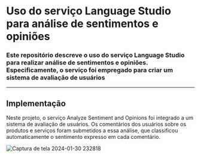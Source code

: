 # Uso do serviço Language Studio para análise de sentimentos e opiniões

### Este repositório descreve o uso do serviço Language Studio para realizar análise de sentimentos e opiniões. Especificamente, o serviço foi empregado para criar um sistema de avaliação de usuários
---

## Implementação

Neste projeto, o serviço Analyze Sentiment and Opinions foi integrado a um sistema de avaliação de usuários. Os comentários dos usuários sobre os produtos e serviços foram submetidos a essa análise, que classificou automaticamente o sentimento expresso em cada comentário.

![Captura de tela 2024-01-30 232818](https://github.com/Pulista/DIO-Lab-Language-Studio/assets/84294260/2ba33a7a-451f-43c3-89cb-625a0af23fe9)
